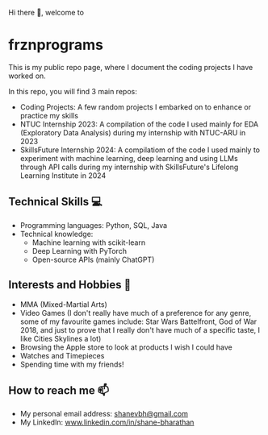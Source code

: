 Hi there 👋, welcome to 
# frznprograms #
This is my public repo page, where I document the coding projects I have worked on. 

In this repo, you will find 3 main repos: 
- Coding Projects: A few random projects I embarked on to enhance or practice my skills
- NTUC Internship 2023: A compilation of the code I used mainly for EDA (Exploratory Data Analysis) during my internship with NTUC-ARU in 2023
- SkillsFuture Internship 2024: A compilatiom of the code I used mainly to experiment with machine learning, deep learning and using LLMs through API calls during my internship with SkillsFuture's Lifelong Learning Institute in 2024

## Technical Skills 💻 ##
- Programming languages: Python, SQL, Java
- Technical knowledge:
  - Machine learning with scikit-learn
  - Deep Learning with PyTorch
  - Open-source APIs (mainly ChatGPT)

## Interests and Hobbies 🥊 ##
- MMA (Mixed-Martial Arts)
- Video Games (I don't really have much of a preference for any genre, some of my favourite games include: Star Wars Battelfront, God of War 2018, and just to prove that I really don't have much of a specific taste, I like Cities Skylines a lot)
- Browsing the Apple store to look at products I wish I could have
- Watches and Timepieces
- Spending time with my friends!

## How to reach me 📫 ##
- My personal email address: shanevbh@gmail.com
- My LinkedIn: www.linkedin.com/in/shane-bharathan

<!--
**frznprograms/frznprograms** is a ✨ _special_ ✨ repository because its `README.md` (this file) appears on your GitHub profile.

Here are some ideas to get you started:

- 🔭 I’m currently working on ...
- 🌱 I’m currently learning ...
- 👯 I’m looking to collaborate on ...
- 🤔 I’m looking for help with ...
- 💬 Ask me about ...
- 📫 How to reach me: ...
- 😄 Pronouns: ...
- ⚡ Fun fact: ...
-->

